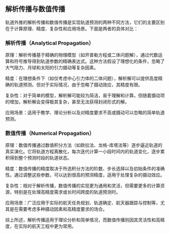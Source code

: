 ## 解析传播与数值传播

轨道外推的解析传播和数值传播是实现轨道预测的两种不同方法，它们的主要区别在于计算原理、精度、复杂性和应用场景。下面是两者的具体对比：

### 解析传播（Analytical Propagation）

原理：解析传播基于精确的物理模型（如开普勒方程或二体问题解），通过代数运算和符号推导得到轨道参数的精确表达式。这种方法假设了理想化的条件，忽略了大气阻力、月球和太阳的引力摄动等复杂因素。

精度：在理想条件下（如仅考虑中心引力体的二体问题），解析解可以提供高度精确的轨道预测。但对于实际情况，由于忽略了摄动效应，其精度有限。

复杂性：对于简单的模型，解析解可能较为简洁，易于理解和计算。但随着摄动项的增加，解析解会变得极其复杂，甚至无法获得封闭形式的解。

应用场景：适用于教学、理论分析以及对精度要求不高或摄动可以忽略的简单轨道预测。

### 数值传播（Numerical Propagation）

原理：数值传播通过数值积分方法（如欧拉法、龙格-库塔法等）逐步逼近轨道的真实演化。它将轨道方程离散化，每次迭代计算一小段时间内的轨道变化，逐步累积得到整个预测时段的轨道状态。

精度：数值传播的精度取决于所选积分方法的阶数、步长选择以及初始条件的准确性。通过调整这些参数，可以达到很高的预测精度，适用于处理复杂的摄动效应。

复杂性：相对于解析传播，数值传播的实现更为通用和灵活，但需要更多的计算资源，特别是在处理高精度需求或长时间跨度的轨道预测时。

应用场景：广泛应用于实际的航天任务规划、轨道确定、航天器跟踪与控制等，尤其是在需要考虑多种摄动因素和高精度要求的场合。

综上所述，解析传播适用于理论分析和简单情况，而数值传播则因其灵活性和高精度，在实际的航天工程中更为常用。

